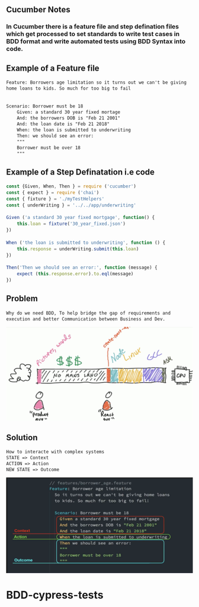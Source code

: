 ## Cucumber Notes

### In Cucumber there is a feature file and step defination files which get processed to set standards to write test cases in BDD format and write automated tests using BDD Syntax into code. 



## Example of a Feature file
    Feature: Borrowers age limitation so it turns out we can't be giving home loans to kids. So much for too big to fail


	Scenario: Borrower must be 18 
		Given: a standard 30 year fixed mortage 
		And: the borrowers DOB is "Feb 21 2001"
		And: the loan date is "Feb 21 2018"
		When: the loan is submitted to underwriting
		Then: we should see an error: 
		"""
		Borrower must be over 18
		"""

## Example of a Step Definatation i.e code

```javascript 
const {Given, When, Then } = require ('cucumber')
const { expect } = require ('chai')
const { fixture } = './myTestHelpers'
const { underWriting } = '../../app/underwriting'

Given ('a standard 30 year fixed mortgage', function() {
    this.loan = fixture('30_year_fixed.json')
})

When ('the loan is submitted to underwriting', function () {
    this.response = underWriting.submit(this.loan)
})

Then('Then we should see an error:', function (message) {
    expect (this.response.error).to.eql(message)
})
```

## Problem
    Why do we need BDD, To help bridge the gap of requirements and execution and better Communication between Business and Dev.

![Diagram](/images/comm.png)


## Solution

    How to interacte with complex systems 
    STATE => Context
    ACTION => Action
    NEW STATE => Outcome

![cucuexample](/images/cucuexample.png)
# BDD-cypress-tests

